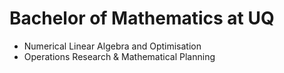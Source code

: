 # Bachelor of Mathematics at UQ
- Numerical Linear Algebra and Optimisation
- Operations Research & Mathematical Planning
